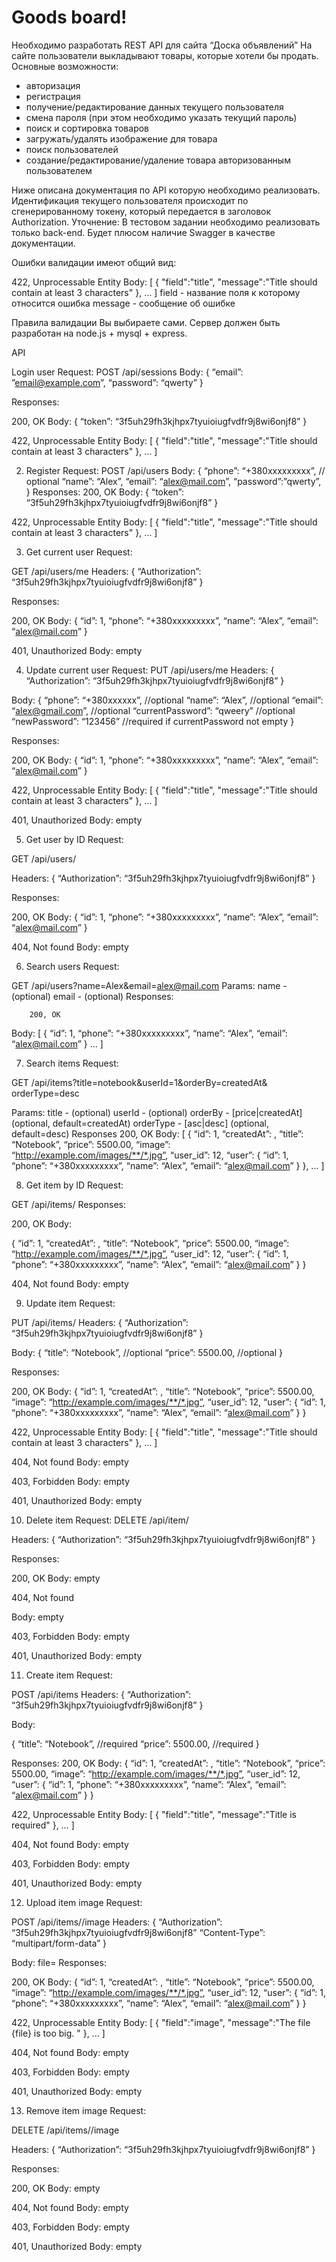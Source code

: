 # Goods board!

Необходимо разработать REST API для сайта “Доска объявлений”
На сайте пользователи выкладывают товары, которые хотели бы продать. Основные возможности:
-	авторизация
-	регистрация
-	получение/редактирование данных текущего пользователя
-	смена пароля (при этом необходимо указать текущий пароль)
-	поиск и сортировка товаров
-	загружать/удалять изображение для товара
-	поиск пользователей
-	создание/редактирование/удаление товара авторизованным пользователем

Ниже описана документация по API которую необходимо реализовать. Идентификация текущего пользователя происходит по сгенерированному токену, который передается в заголовок Authorization.
Уточнение: В тестовом задании необходимо реализовать только back-end. Будет плюсом наличие Swagger в качестве документации.

Ошибки валидации имеют общий вид:

422, Unprocessable Entity
Body:
[
{
"field":"title",
"message":"Title should contain at least 3 characters"
},
…
]
field - название поля к которому относится ошибка message - сообщение об ошибке

Правила валидации Вы выбираете сами.
Сервер должен быть разработан на node.js + mysql + express.



API

Login user
Request:
POST /api/sessions
Body:
{
“email”: ”email@example.com”,
“password”: “qwerty”
}


Responses:

200, OK
Body:
{
“token”: “3f5uh29fh3kjhpx7tyuioiugfvdfr9j8wi6onjf8”
}

422, Unprocessable Entity
Body:
[
{
"field":"title",
"message":"Title should contain at least 3 characters"
},
…
]


2. Register
   Request:
   POST /api/users
   Body:
   {
   “phone”: “+380xxxxxxxxx”, // optional
   “name”: “Alex”,
   “email”: “alex@mail.com”,
   “password”:”qwerty”,
   }
   Responses:
   200, OK
   Body:
   {
   “token”: “3f5uh29fh3kjhpx7tyuioiugfvdfr9j8wi6onjf8”
   }

422, Unprocessable Entity
Body:
[
{
"field":"title",
"message":"Title should contain at least 3 characters"
},
…
]



3. Get current user
   Request:

GET /api/users/me
Headers:
{
“Authorization”: “3f5uh29fh3kjhpx7tyuioiugfvdfr9j8wi6onjf8”
}

Responses:

200, OK
Body:
{
“id”: 1,
“phone”: “+380xxxxxxxxx”,
“name”: “Alex”,
“email”: “alex@mail.com”
}

401, Unauthorized
Body: empty


4. Update current user
   Request: PUT /api/users/me
   Headers:
   {
   “Authorization”: “3f5uh29fh3kjhpx7tyuioiugfvdfr9j8wi6onjf8”
   }

Body:
{
“phone”: “+380xxxxxx”, //optional
“name”: “Alex”, //optional
“email”: “alex@gmail.com”, //optional
“currentPassword”: “qweery” //optional
“newPassword”: “123456” //required if currentPassword not empty
}


Responses:

200, OK
Body:
{
“id”: 1,
“phone”: “+380xxxxxxxxx”,
“name”: “Alex”,
“email”: “alex@mail.com”
}

422, Unprocessable Entity
Body:
[
{
"field":"title",
"message":"Title should contain at least 3 characters"
},
…
]

401, Unauthorized
Body: empty




5. Get user by ID
   Request:

GET /api/users/<id>

Headers:
{
“Authorization”: “3f5uh29fh3kjhpx7tyuioiugfvdfr9j8wi6onjf8”
}


Responses:

200, OK
Body:
{
“id”: 1,
“phone”: “+380xxxxxxxxx”,
“name”: “Alex”,
“email”: “alex@mail.com”
}


404, Not found
Body: empty



6. Search users
   Request:

GET /api/users?name=Alex&email=alex@mail.com
Params:
name - (optional)
email - (optional)
Responses:

		200, OK
Body:
[
{
“id”: 1,
“phone”: “+380xxxxxxxxx”,
“name”: “Alex”,
“email”: “alex@mail.com”
}
...
]

7. Search items
   Request:

GET /api/items?title=notebook&userId=1&orderBy=createdAt& orderType=desc

Params:
title - (optional)
userId - (optional)
orderBy - [price|createdAt] (optional, default=createdAt)
orderType - [asc|desc] (optional, default=desc)
Responses
200, OK
Body:
[
{
“id”: 1,
“createdAt”: <timestamp in seconds>,
“title”: “Notebook”,
“price”: 5500.00,
“image”: “http://example.com/images/**/*.jpg”,
“user_id”: 12,
“user”: {
“id”: 1,
“phone”: “+380xxxxxxxxx”,
“name”: “Alex”,
“email”: “alex@mail.com”
}
},
...
]


8. Get item by ID
   Request:

GET /api/items/<id>
Responses:

200, OK
Body:

{
“id”: 1,
“createdAt”: <timestamp in seconds>,
“title”: “Notebook”,
“price”: 5500.00,
“image”: “http://example.com/images/**/*.jpg”,
“user_id”: 12,
“user”: {
“id”: 1,
“phone”: “+380xxxxxxxxx”,
“name”: “Alex”,
“email”: “alex@mail.com”
}
}



404, Not found
Body: empty



9. Update item
   Request:

PUT /api/items/<id>
Headers:
{
“Authorization”: “3f5uh29fh3kjhpx7tyuioiugfvdfr9j8wi6onjf8”
}

Body:
{
“title”: “Notebook”, //optional
“price”: 5500.00, //optional
}

Responses:

200, OK
Body:
{
“id”: 1,
“createdAt”: <timestamp in seconds>,
“title”: “Notebook”,
“price”: 5500.00,
“image”: “http://example.com/images/**/*.jpg”,
“user_id”: 12,
“user”: {
“id”: 1,
“phone”: “+380xxxxxxxxx”,
“name”: “Alex”,
“email”: “alex@mail.com”
}
}


422, Unprocessable Entity
Body:
[
{
"field":"title",
"message":"Title should contain at least 3 characters"
},
...
]

404, Not found
Body: empty

403, Forbidden
Body: empty

401, Unauthorized
Body: empty


10. Delete item
    Request:
    DELETE /api/item/<id>

Headers:
{
“Authorization”: “3f5uh29fh3kjhpx7tyuioiugfvdfr9j8wi6onjf8”
}

Responses:

200, OK
Body: empty

404, Not found

Body: empty

403, Forbidden
Body: empty

401, Unauthorized
Body: empty


11. Create item
    Request:

POST /api/items
Headers:
{
“Authorization”: “3f5uh29fh3kjhpx7tyuioiugfvdfr9j8wi6onjf8”
}

Body:

{
“title”: “Notebook”, //required
“price”: 5500.00, //required
}


Responses:
200, OK
Body:
{
“id”: 1,
“createdAt”: <timestamp in seconds>,
“title”: “Notebook”,
“price”: 5500.00,
“image”: “http://example.com/images/**/*.jpg”,
“user_id”: 12,
“user”: {
“id”: 1,
“phone”: “+380xxxxxxxxx”,
“name”: “Alex”,
“email”: “alex@mail.com”
}
}


422, Unprocessable Entity
Body:
[
{
"field":"title",
"message":"Title is required"
},
…
]

404, Not found
Body: empty

403, Forbidden
Body: empty

401, Unauthorized
Body: empty



12. Upload item image
    Request:

POST /api/items/<id>/image
Headers:
{
“Authorization”: “3f5uh29fh3kjhpx7tyuioiugfvdfr9j8wi6onjf8”
“Content-Type”: “multipart/form-data”
}

Body:
file=<file>
Responses:

200, OK
Body:
{
“id”: 1,
“createdAt”: <timestamp in seconds>,
“title”: “Notebook”,
“price”: 5500.00,
“image”: “http://example.com/images/**/*.jpg”,
“user_id”: 12,
“user”: {
“id”: 1,
“phone”: “+380xxxxxxxxx”,
“name”: “Alex”,
“email”: “alex@mail.com”
}
}


422, Unprocessable Entity
Body:
[
{
"field":"image",
"message":"The file {file} is too big. "
},
…
]

404, Not found
Body: empty

403, Forbidden
Body: empty

401, Unauthorized
Body: empty


13. Remove item image
    Request:

DELETE /api/items/<id>/image

Headers:
{
“Authorization”: “3f5uh29fh3kjhpx7tyuioiugfvdfr9j8wi6onjf8”
}

Responses:

200, OK
Body: empty

404, Not found
Body: empty

403, Forbidden
Body: empty

401, Unauthorized
Body: empty